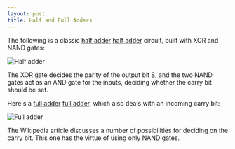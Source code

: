 ```yaml
---
layout: post
title: Half and Full Adders
---
```


The following is a classic [half adder] [half adder] circuit, built with XOR
and NAND gates:

![Half adder](/circuits/images/half_adder.png)

The XOR gate decides the parity of the output bit S, and the two NAND gates act
as an AND gate for the inputs, deciding whether the carry bit should be set.

Here's a [full adder] [full adder], which also deals with an incoming carry
bit:

![Full adder](/circuits/images/full_adder.png)

The Wikipedia article discusses a number of possibilities for deciding on the
carry bit. This one has the virtue of using only NAND gates.

[half adder]: http://en.wikipedia.org/wiki/Adder_(electronics)#Half_adder
[full adder]: http://en.wikipedia.org/wiki/Adder_(electronics)#Full_adder
